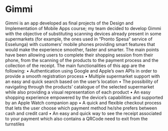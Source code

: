 # Gimmi
Gimmi is an app developed as final projects of the Design and Implementation of Mobile Apps course; my team decided to develop Gimmi with the objective of substituting scanning devices already present in some supermarkets (for example, the ones used in “Pronto Spesa” service of Esselunga) with customers’ mobile phones providing smart features that would make the experience smoother, faster and smarter.
The main points have been allowing users to complete their shopping session from their phone, from the scanning of the products to the payment process and the collection of the receipt.
The main functionalities of this app are the following:
• Authentication using Google and Apple’s own APIs in order to provide a smooth registration process
• Multiple supermarket support with an easy and quick search based on the user’s location
• The possibility of navigating through the products’ catalogue of the selected supermarket while also providing a visual representation of each product
• An easy shopping experience empowered by the device’s capabilities and supported by an Apple Watch companion app
• A quick and flexible checkout process that lets the user choose which payment method he/she prefers between cash and credit card
• An easy and quick way to see the receipt associated to your payment which also contains a QRCode need to exit from the turnstiles
